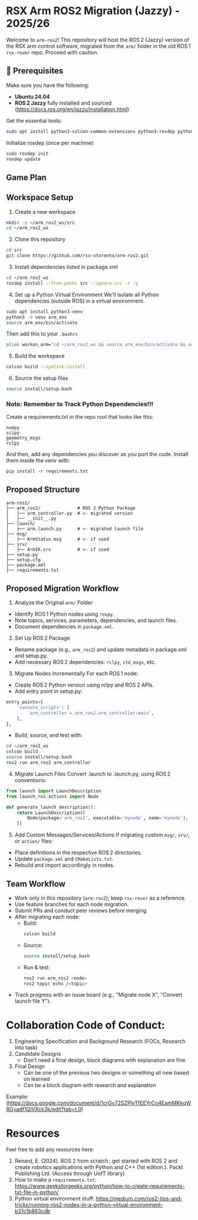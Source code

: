 # RSX Arm ROS2 Migration (Jazzy) - 2025/26

Welcome to `arm-ros2`! This repository will host the ROS 2 (Jazzy) version of the RSX arm control software, migrated from the `arm/` folder in the old ROS 1 `rsx-rover` repo. Proceed with caution.

## 🚀 Prerequisites

Make sure you have the following:

- **Ubuntu 24.04** 
- **ROS 2 Jazzy** fully installed and sourced (https://docs.ros.org/en/jazzy/Installation.html)

Get the essential tools: 
```bash
sudo apt install python3-colcon-common-extensions python3-rosdep python3-vcstool
```

Initialize rosdep (once per machine):
```bash
sudo rosdep init
rosdep update
```
## Game Plan

## Workspace Setup

1. Create a new workspace
```bash
mkdir -p ~/arm_ros2_ws/src
cd ~/arm_ros2_ws
```
2. Clone this repository
```bash
cd src
git clone https://github.com/rsx-utoronto/arm-ros2.git
```

3. Install dependencies listed in package.xml
```bash
cd ~/arm_ros2_ws
rosdep install --from-paths src --ignore-src -r -y
```
4. Set up a Python Virtual Environment
We'll isolate all Python dependencies (outside ROS) in a virtual environment.
```bash
sudo apt install python3-venv
python3 -m venv arm_env
source arm_env/bin/activate
```
Then add this to your `.bashrc`
```bash
alias workon_arm="cd ~/arm_ros2_ws && source arm_env/bin/activate && source install/setup.bash"
```

5. Build the workspace
```bash
colcon build --symlink-install
```

6. Source the setup files
```bash
source install/setup.bash
```

### Note: Remember to Track Python Dependencies!!!

Create a requirements.txt in the repo root that looks like this: 

```
numpy
scipy
geometry_msgs
rclpy
```
And then, add any dependencies you discover as you port the code. Install them inside the venv with:

```
pip install -r requirements.txt
```
## Proposed Structure 
```
arm-ros2/
├── arm_ros2/              # ROS 2 Python Package
│   ├── arm_controller.py  # <- migrated version
│   ├── __init__.py
├── launch/
│   ├── arm.launch.py      # <- migrated launch file
├── msg/
│   ├── ArmStatus.msg      # <- if used
├── srv/
│   ├── ArmIK.srv          # <- if used
├── setup.py
├── setup.cfg
├── package.xml
├── requirements.txt

```

## Proposed Migration Workflow

1. Analyze the Original `arm/` Folder
- Identify ROS 1 Python nodes using `rospy`.
- Note topics, services, parameters, dependencies, and launch files.
- Document dependencies in `package.xml`. 

2. Set Up ROS 2 Package
- Rename package (e.g., `arm_ros2`) and update metadata in package.xml and setup.py.
- Add necessary ROS 2 dependencies: `rclpy`, `std_msgs`, etc.

3. Migrate Nodes Incrementally
For each ROS 1 node:
- Create ROS 2 Python version using rclpy and ROS 2 APIs.
- Add entry point in setup.py:
```python
entry_points={
    'console_scripts': [
        'arm_controller = arm_ros2.arm_controller:main',
    ],
},

```
- Build, source, and test with:
```bash
cd ~/arm_ros2_ws
colcon build
source install/setup.bash
ros2 run arm_ros2 arm_controller
```

4. Migrate Launch Files
Convert .launch to .launch.py, using ROS 2 conventions:
```python
from launch import LaunchDescription
from launch_ros.actions import Node

def generate_launch_description():
    return LaunchDescription([
        Node(package='arm_ros2', executable='mynode', name='mynode'),
    ])
```

5. Add Custom Messages/Services/Actions
If migrating custom `msg/`, `srv/`, or `action/` files:
- Place definitions in the respective ROS 2 directories.
- Update `package.xml` and `CMakeLists.txt`.
- Rebuild and import accordingly in nodes.

## Team Workflow
- Work only in this repository (`arm-ros2`); keep `rsx-rover` as a reference.
- Use feature branches for each node migration.
- Submit PRs and conduct peer reviews before merging.
- After migrating each node:
    - Build:
      ```bash
      colcon build
      ```
    - Source:
      ```bash
      source install/setup.bash
      ```
    - Run & test:
      ```bash
      ros2 run arm_ros2 <node>
      ros2 topic echo /<topic>
      ```
- Track progress with an issue board (e.g., "Migrate node X", "Convert launch file Y").

# Collaboration Code of Conduct:

  1. Engineering Specification and Background Research (FOCs, Research into task)
  2. Candidate Designs
      - Don’t need a final design, block diagrams with explanation are fine
  3. Final Design
      - Can be one of the previous two designs or something all new based on learned
      - Can be a block diagram with research and explanation

  Example: (https://docs.google.com/document/d/1crGv72SZPlyTfEEYrCo4EamMKkqWRGyadf1QlVXck3k/edit?tab=t.0)


# Resources 
Feel free to add any resources here: 

1. Renard, E. (2024). ROS 2 from scratch : get started with ROS 2 and create robotics applications with Python and C++ (1st edition.). Packt Publishing Ltd. (Access through UofT library)
2. How to make a `requirements.txt`: https://www.geeksforgeeks.org/python/how-to-create-requirements-txt-file-in-python/
3. Python virtual environment stuff: https://medium.com/ros2-tips-and-tricks/running-ros2-nodes-in-a-python-virtual-environment-b31c1b863cdb


